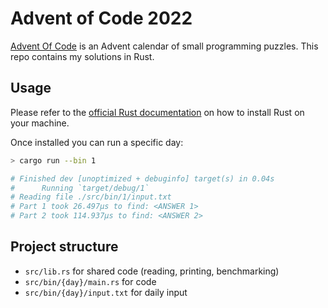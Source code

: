 # Advent of Code 2022

[Advent Of Code](https://adventofcode.com/) is an Advent calendar of small programming puzzles. This repo contains my solutions in Rust.

## Usage

Please refer to the [official Rust documentation](https://www.rust-lang.org/tools/install) on how to install Rust on your machine.

Once installed you can run a specific day:

```bash
> cargo run --bin 1

# Finished dev [unoptimized + debuginfo] target(s) in 0.04s
#      Running `target/debug/1`
# Reading file ./src/bin/1/input.txt
# Part 1 took 26.497µs to find: <ANSWER 1>
# Part 2 took 114.937µs to find: <ANSWER 2>
```

## Project structure

- `src/lib.rs` for shared code (reading, printing, benchmarking)
- `src/bin/{day}/main.rs` for code
- `src/bin/{day}/input.txt` for daily input
